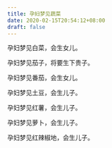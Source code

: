 ```yaml
---
title: 孕妇梦见蔬菜
date: 2020-02-15T20:54:12+08:00
draft: false
---
```


孕妇梦见白菜，会生女儿。


孕妇梦见茄子，将要生下贵子。


孕妇梦见番茄，会生女儿。


孕妇梦见土豆，会生儿子。


孕妇梦见红薯，会生儿子。


孕妇梦见萝卜，会生儿子。


孕妇梦见红辣椒地，会生儿子。

